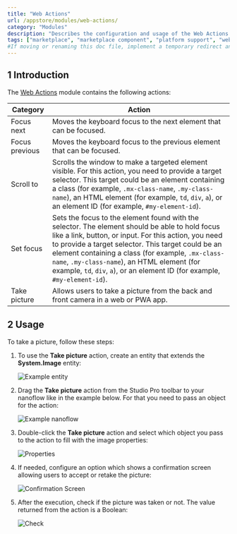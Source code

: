 ```yaml
---
title: "Web Actions"
url: /appstore/modules/web-actions/
category: "Modules"
description: "Describes the configuration and usage of the Web Actions module, which is available in the Mendix Marketplace."
tags: ["marketplace", "marketplace component", "platform support", "web actions"]
#If moving or renaming this doc file, implement a temporary redirect and let the respective team know they should update the URL in the product. See Mapping to Products for more details.
---
```


## 1 Introduction

The [Web Actions](https://marketplace.mendix.com/link/component/114337/) module contains the following actions:

| Category | Action |
| --- | --- |
| Focus next | Moves the keyboard focus to the next element that can be focused. |
| Focus previous | Moves the keyboard focus to the previous element that can be focused. |
| Scroll to | Scrolls the window to make a targeted element visible. For this action, you need to provide a target selector. This target could be an element containing a class (for example, `.mx-class-name`, `.my-class-name`), an HTML element (for example, `td`, `div`, `a`), or an element ID (for example, `#my-element-id`).  |
| Set focus | Sets the focus to the element found with the selector. The element should be able to hold focus like a link, button, or input. For this action, you need to provide a target selector. This target could be an element containing a class (for example, `.mx-class-name`, `.my-class-name`), an HTML element (for example, `td`, `div`, `a`), or an element ID (for example, `#my-element-id`). |
| Take picture | Allows users to take a picture from the back and front camera in a web or PWA app. |

## 2 Usage

To take a picture, follow these steps:

1.  To use the **Take picture** action, create an entity that extends the **System.Image** entity:

    ![Example entity](/attachments/appstore/modules/web-actions/entity.png)

2.  Drag the **Take picture** action from the Studio Pro toolbar to your nanoflow like in the example below. For that you need to pass an object for the action:

    ![Example nanoflow](/attachments/appstore/modules/web-actions/nanoflow.png)

3.  Double-click the **Take picture** action and select which object you pass to the action to fill with the image properties:

    ![Properties](/attachments/appstore/modules/web-actions/properties.png)

4.  If needed, configure an option which shows a confirmation screen allowing users to accept or retake the picture:

    ![Confirmation Screen](/attachments/appstore/modules/web-actions/confirmation.png)

5.  After the execution, check if the picture was taken or not. The value returned from the action is a Boolean:

    ![Check](/attachments/appstore/modules/web-actions/check.png)
